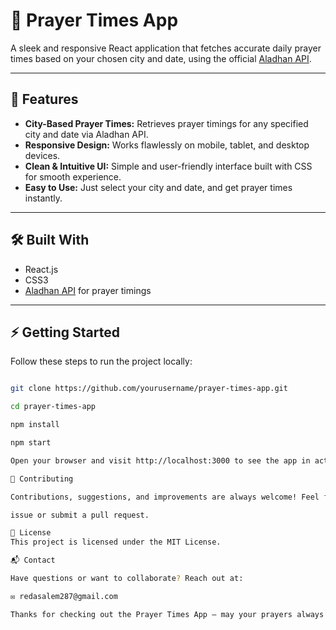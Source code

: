 # 🕌 Prayer Times App

A sleek and responsive React application that fetches accurate daily prayer times based on your chosen city and date, using the official [Aladhan API](https://api.aladhan.com).

---

## 🚀 Features

- **City-Based Prayer Times:** Retrieves prayer timings for any specified city and date via Aladhan API.  
- **Responsive Design:** Works flawlessly on mobile, tablet, and desktop devices.  
- **Clean & Intuitive UI:** Simple and user-friendly interface built with CSS for smooth experience.  
- **Easy to Use:** Just select your city and date, and get prayer times instantly.

---

## 🛠️ Built With

- React.js  
- CSS3  
- [Aladhan API](https://api.aladhan.com) for prayer timings  

---

## ⚡ Getting Started

Follow these steps to run the project locally:

```bash

git clone https://github.com/yourusername/prayer-times-app.git

cd prayer-times-app

npm install

npm start

Open your browser and visit http://localhost:3000 to see the app in action!

🤝 Contributing

Contributions, suggestions, and improvements are always welcome! Feel free to open an 

issue or submit a pull request.

📄 License
This project is licensed under the MIT License.

📬 Contact

Have questions or want to collaborate? Reach out at:

✉️ redasalem287@gmail.com

Thanks for checking out the Prayer Times App — may your prayers always be timely! 

